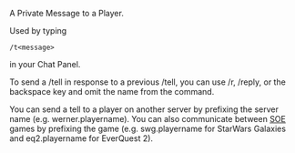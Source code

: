 A Private Message to a Player.

Used by typing

`/t`<playername>`<message>`

in your Chat Panel.

To send a /tell in response to a previous /tell, you can use /r, /reply, or the
backspace key and omit the name from the command.

You can send a tell to a player on another server by prefixing the server name
(e.g. werner.playername). You can also communicate between
[SOE](../etc/Sony_Online_Entertainment.md) games by prefixing the game (e.g.
swg.playername for StarWars Galaxies and eq2.playername for EverQuest 2).


